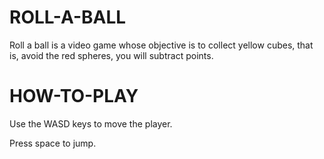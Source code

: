 # ROLL-A-BALL

Roll a ball is a video game whose objective is to collect yellow cubes, that is, avoid the red spheres, you will subtract points.

# HOW-TO-PLAY

Use the WASD keys to move the player.

Press space to jump.

